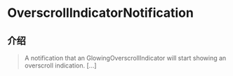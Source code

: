 # OverscrollIndicatorNotification

## 介绍

> A notification that an GlowingOverscrollIndicator will start showing an overscroll indication. [...]

